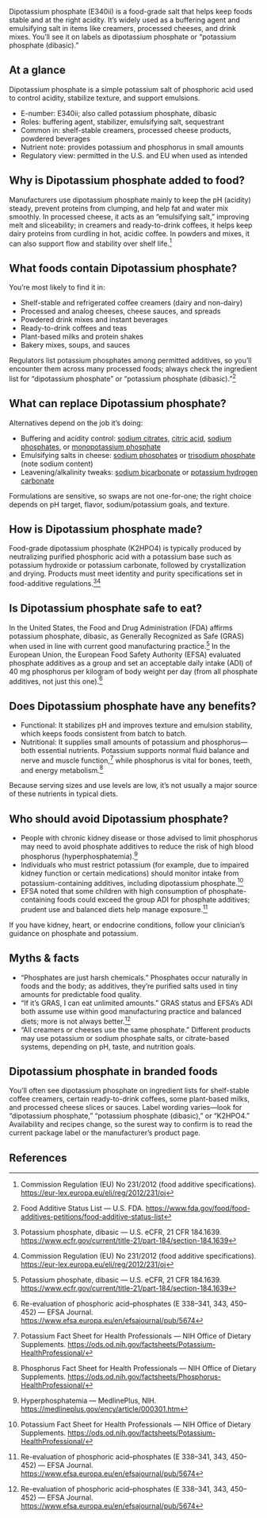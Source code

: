 Dipotassium phosphate (E340ii) is a food-grade salt that helps keep foods stable and at the right acidity. It’s widely used as a buffering agent and emulsifying salt in items like creamers, processed cheeses, and drink mixes. You’ll see it on labels as dipotassium phosphate or “potassium phosphate (dibasic).”
<!--more-->

## At a glance
Dipotassium phosphate is a simple potassium salt of phosphoric acid used to control acidity, stabilize texture, and support emulsions.

- E-number: E340ii; also called potassium phosphate, dibasic
- Roles: buffering agent, stabilizer, emulsifying salt, sequestrant
- Common in: shelf-stable creamers, processed cheese products, powdered beverages
- Nutrient note: provides potassium and phosphorus in small amounts
- Regulatory view: permitted in the U.S. and EU when used as intended

## Why is Dipotassium phosphate added to food?
Manufacturers use dipotassium phosphate mainly to keep the pH (acidity) steady, prevent proteins from clumping, and help fat and water mix smoothly. In processed cheese, it acts as an “emulsifying salt,” improving melt and sliceability; in creamers and ready-to-drink coffees, it helps keep dairy proteins from curdling in hot, acidic coffee. In powders and mixes, it can also support flow and stability over shelf life.[^3]

## What foods contain Dipotassium phosphate?
You’re most likely to find it in:
- Shelf-stable and refrigerated coffee creamers (dairy and non-dairy)
- Processed and analog cheeses, cheese sauces, and spreads
- Powdered drink mixes and instant beverages
- Ready-to-drink coffees and teas
- Plant-based milks and protein shakes
- Bakery mixes, soups, and sauces

Regulators list potassium phosphates among permitted additives, so you’ll encounter them across many processed foods; always check the ingredient list for “dipotassium phosphate” or “potassium phosphate (dibasic).”[^5]

## What can replace Dipotassium phosphate?
Alternatives depend on the job it’s doing:
- Buffering and acidity control: [sodium citrates](/e331-sodium-citrates), [citric acid](/e330-citric-acid), [sodium phosphates](/e339-sodium-phosphates), or [monopotassium phosphate](/e340i-monopotassium-phosphate)
- Emulsifying salts in cheese: [sodium phosphates](/e339-sodium-phosphates) or [trisodium phosphate](/e339iii-trisodium-phosphate) (note sodium content)
- Leavening/alkalinity tweaks: [sodium bicarbonate](/e500ii-sodium-bicarbonate) or [potassium hydrogen carbonate](/e501ii-potassium-hydrogen-carbonate)

Formulations are sensitive, so swaps are not one-for-one; the right choice depends on pH target, flavor, sodium/potassium goals, and texture.

## How is Dipotassium phosphate made?
Food-grade dipotassium phosphate (K2HPO4) is typically produced by neutralizing purified phosphoric acid with a potassium base such as potassium hydroxide or potassium carbonate, followed by crystallization and drying. Products must meet identity and purity specifications set in food-additive regulations.[^1][^3]

## Is Dipotassium phosphate safe to eat?
In the United States, the Food and Drug Administration (FDA) affirms potassium phosphate, dibasic, as Generally Recognized as Safe (GRAS) when used in line with current good manufacturing practice.[^1] In the European Union, the European Food Safety Authority (EFSA) evaluated phosphate additives as a group and set an acceptable daily intake (ADI) of 40 mg phosphorus per kilogram of body weight per day (from all phosphate additives, not just this one).[^2]

## Does Dipotassium phosphate have any benefits?
- Functional: It stabilizes pH and improves texture and emulsion stability, which keeps foods consistent from batch to batch.  
- Nutritional: It supplies small amounts of potassium and phosphorus—both essential nutrients. Potassium supports normal fluid balance and nerve and muscle function,[^7] while phosphorus is vital for bones, teeth, and energy metabolism.[^6]

Because serving sizes and use levels are low, it’s not usually a major source of these nutrients in typical diets.

## Who should avoid Dipotassium phosphate?
- People with chronic kidney disease or those advised to limit phosphorus may need to avoid phosphate additives to reduce the risk of high blood phosphorus (hyperphosphatemia).[^4]
- Individuals who must restrict potassium (for example, due to impaired kidney function or certain medications) should monitor intake from potassium-containing additives, including dipotassium phosphate.[^7]
- EFSA noted that some children with high consumption of phosphate-containing foods could exceed the group ADI for phosphate additives; prudent use and balanced diets help manage exposure.[^2]

If you have kidney, heart, or endocrine conditions, follow your clinician’s guidance on phosphate and potassium.

## Myths & facts
- “Phosphates are just harsh chemicals.” Phosphates occur naturally in foods and the body; as additives, they’re purified salts used in tiny amounts for predictable food quality.  
- “If it’s GRAS, I can eat unlimited amounts.” GRAS status and EFSA’s ADI both assume use within good manufacturing practice and balanced diets; more is not always better.[^2]  
- “All creamers or cheeses use the same phosphate.” Different products may use potassium or sodium phosphate salts, or citrate-based systems, depending on pH, taste, and nutrition goals.

## Dipotassium phosphate in branded foods
You’ll often see dipotassium phosphate on ingredient lists for shelf-stable coffee creamers, certain ready-to-drink coffees, some plant-based milks, and processed cheese slices or sauces. Label wording varies—look for “dipotassium phosphate,” “potassium phosphate (dibasic),” or “K2HPO4.” Availability and recipes change, so the surest way to confirm is to read the current package label or the manufacturer’s product page.

## References
[^1]: Potassium phosphate, dibasic — U.S. eCFR, 21 CFR 184.1639. https://www.ecfr.gov/current/title-21/part-184/section-184.1639
[^2]: Re-evaluation of phosphoric acid–phosphates (E 338–341, 343, 450–452) — EFSA Journal. https://www.efsa.europa.eu/en/efsajournal/pub/5674
[^3]: Commission Regulation (EU) No 231/2012 (food additive specifications). https://eur-lex.europa.eu/eli/reg/2012/231/oj
[^4]: Hyperphosphatemia — MedlinePlus, NIH. https://medlineplus.gov/ency/article/000301.htm
[^5]: Food Additive Status List — U.S. FDA. https://www.fda.gov/food/food-additives-petitions/food-additive-status-list
[^6]: Phosphorus Fact Sheet for Health Professionals — NIH Office of Dietary Supplements. https://ods.od.nih.gov/factsheets/Phosphorus-HealthProfessional/
[^7]: Potassium Fact Sheet for Health Professionals — NIH Office of Dietary Supplements. https://ods.od.nih.gov/factsheets/Potassium-HealthProfessional/
